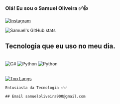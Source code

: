 ### Olá! Eu sou o Samuel Oliveira ✅👍


[![Instagram](https://img.shields.io/badge/Instagram-E4405F?style=for-the-badge&logo=instagram&logoColor=white)](https://instagram.com)


![Samuel's GitHub stats](https://github-readme-stats.vercel.app/api?username=Samueldev&show_icons=true&theme=transparent)


## Tecnologia  que eu uso no meu dia.

<div style="display: inline_block"><br/>
    <img align="center" alt="C#" src="https://img.shields.io/badge/C%23-239120?style=for-the-badge&logo=c-sharp&logoColor=white">
    <img align="center" alt="Python" src="https://img.shields.io/badge/Python-14354C?style=for-the-badge&logo=python&logoColor=white">
    <img align="center" alt="Python" src="https://img.shields.io/badge/Unity-100000?style=for-the-badge&logo=unity&logoColor=white">
    </div><br/>

[![Top Langs](https://github-readme-stats.vercel.app/api/top-langs/?username=samueldev900)](https://github.com/anuraghazra/github-readme-stats)

    Entusiasta da Tecnologia ✅✅
    
    ## Email samueloliveira900@gmail.com
